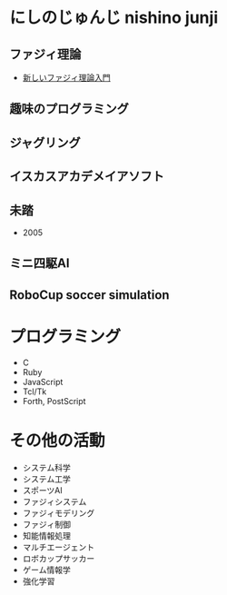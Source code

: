 # にしのじゅんじ nishino junji

## ファジィ理論
- [新しいファジィ理論入門](https://github.com/nishinojunji/fuzzyintroduction)
## 趣味のプログラミング
## ジャグリング
## イスカスアカデメイアソフト
## 未踏
- 2005
## ミニ四駆AI
## RoboCup soccer simulation
 
# プログラミング
- C
- Ruby
- JavaScript
- Tcl/Tk
- Forth, PostScript

# その他の活動
- システム科学
- システム工学
- スポーツAI
- ファジィシステム
- ファジィモデリング
- ファジィ制御
- 知能情報処理
- マルチエージェント
- ロボカップサッカー
- ゲーム情報学
- 強化学習

<!---
nishinojunji/nishinojunji is a ✨ special ✨ repository because its `README.md` (this file) appears on your GitHub profile.
You can click the Preview link to take a look at your changes.
--->
